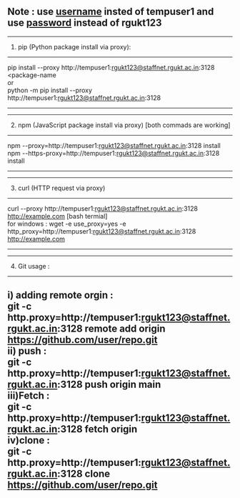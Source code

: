 ## Note :  use <u>username</u> insted of tempuser1 and use <u>password</u> instead of rgukt123

------------------------------------------------------------------------------------------------------------------------------------------------------------------------------
1) pip (Python package install via proxy):
------------------------------------------------------------------------------------------------------------------------------------------------------------------------------
  
pip install --proxy http://tempuser1:rgukt123@staffnet.rgukt.ac.in:3128 <package-name <br>
 or <br>
python -m pip install --proxy http://tempuser1:rgukt123@staffnet.rgukt.ac.in:3128 <package-name> <br>

------------------------------------------------------------------------------------------------------------------------------------------------------------------------------

  
------------------------------------------------------------------------------------------------------------------------------------------------------------------------------
2) npm (JavaScript package install via proxy) [both commads are working]
------------------------------------------------------------------------------------------------------------------------------------------------------------------------------

npm --proxy=http://tempuser1:rgukt123@staffnet.rgukt.ac.in:3128 install <package-name><br>
npm --https-proxy=http://tempuser1:rgukt123@staffnet.rgukt.ac.in:3128 install <package-name><br>

------------------------------------------------------------------------------------------------------------------------------------------------------------------------------

  
------------------------------------------------------------------------------------------------------------------------------------------------------------------------------
3) curl (HTTP request via proxy)
------------------------------------------------------------------------------------------------------------------------------------------------------------------------------

curl --proxy http://tempuser1:rgukt123@staffnet.rgukt.ac.in:3128 http://example.com [bash termial]<br>
for windows : wget -e use_proxy=yes -e http_proxy=http://tempuser1:rgukt123@staffnet.rgukt.ac.in:3128 http://example.com<br>
  
------------------------------------------------------------------------------------------------------------------------------------------------------------------------------


------------------------------------------------------------------------------------------------------------------------------------------------------------------------------
4) Git usage : 
------------------------------------------------------------------------------------------------------------------------------------------------------------------------------
i) adding remote orgin : <br> git -c http.proxy=http://tempuser1:rgukt123@staffnet.rgukt.ac.in:3128 remote add origin https://github.com/user/repo.git <br>
ii) push               : <br> git -c http.proxy=http://tempuser1:rgukt123@staffnet.rgukt.ac.in:3128 push origin main <br>
iii)Fetch              : <br> git -c http.proxy=http://tempuser1:rgukt123@staffnet.rgukt.ac.in:3128 fetch origin <br>
iv)clone               : <br> git -c http.proxy=http://tempuser1:rgukt123@staffnet.rgukt.ac.in:3128 clone https://github.com/user/repo.git <br> 
------------------------------------------------------------------------------------------------------------------------------------------------------------------------------


